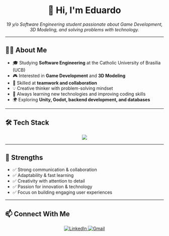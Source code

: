 <h1 align="center">👋 Hi, I'm Eduardo</h1>

<p align="center">
  <em>19 y/o Software Engineering student passionate about Game Development, 3D Modeling, and solving problems with technology.</em>
</p>

---

## 👨‍💻 About Me  

- 🎓 Studying **Software Engineering** at the Catholic University of Brasília (UCB)  
- 🎮 Interested in **Game Development** and **3D Modeling**  
- 🤝 Skilled at **teamwork and collaboration**  
- 💡 Creative thinker with problem-solving mindset  
- 🚀 Always learning new technologies and improving coding skills  
- 🌍 Exploring **Unity, Godot, backend development, and databases**  

---

## 🛠️ Tech Stack  

<p align="center">
  <img src="https://skillicons.dev/icons?i=java,c,cs,unity,godot,mysql,vscode,blender" />
</p>

---

## 🌟 Strengths  

- ✅ Strong communication & collaboration  
- ✅ Adaptability & fast learning  
- ✅ Creativity with attention to detail  
- ✅ Passion for innovation & technology  
- ✅ Focus on building engaging user experiences  

---

## 📫 Connect With Me  

<p align="center">
  <a href="https://www.linkedin.com/in/eduardo-vieira-ponce-firmino-185084342" target="_blank">
    <img src="https://img.shields.io/badge/LinkedIn-0A66C2?style=for-the-badge&logo=linkedin&logoColor=white" alt="LinkedIn"/>
  </a>
  <a href="mailto:eduardo.vfponce@gmail.com">
    <img src="https://img.shields.io/badge/Email-D14836?style=for-the-badge&logo=gmail&logoColor=white" alt="Gmail"/>
  </a>
</p>
